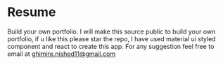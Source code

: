 # Resume
Build your own portfolio.
I will make this  source public  to build your own portfolio, if u like this please star the repo, 
I have used material ui styled component and react to create this app.
For any suggestion feel free to email at ghimire.nished11@gmail.com
